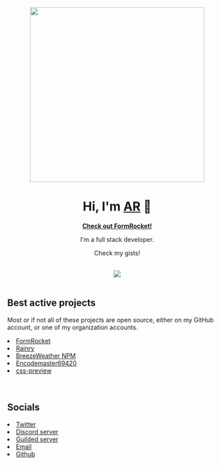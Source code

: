 <div align="center">
  <img src="https://i.imgur.com/DfFUmaM.png" width="400px" />
  <h1>Hi, I'm <a href="https://www.ar-dev.cf">AR</a> 👋</h1>
  <a href="https://www.formrocket.me"><b>Check out FormRocket!</b></a>
  <br />
  <p>I'm a full stack developer.</p>
  <p>Check my gists!</p>
  <br />
  <img src="https://lanyard-profile-readme.vercel.app/api/314903667574702080" />
  <br /><br />
  </div>
  <h2>Best active projects</h2>
  <p>Most or if not all of these projects are open source, either on my GitHub account, or one of my organization accounts.</p>
  <li><a href="https://www.formrocket.me">FormRocket</li>
  <li><a href="https://rainry.me">Rainry</a></li>
  <li><a href="https://npm.im/breezeweather">BreezeWeather NPM</a></li>
  <li><a href="https://encode.ar-dev.cf">Encodemaster69420</a></li>
  <li><a href="https://css.ar-dev.cf">css-preview</a></li>
  <br /><br />
  <h2>Socials</h2>
  <li><a href="https://twitter.com/arcodez">Twitter</a></li>
  <li><a href="https://discord.gg/new">Discord server</a></li>
  <li><a href="https://www.guilded.gg/blob">Guilded server</a></li>
  <li><a href="mailto:arcodez999@gmail.com">Email</a></li>
  <li><a href="https://github.com/AR-Student824">Github</a></li>
</div>
